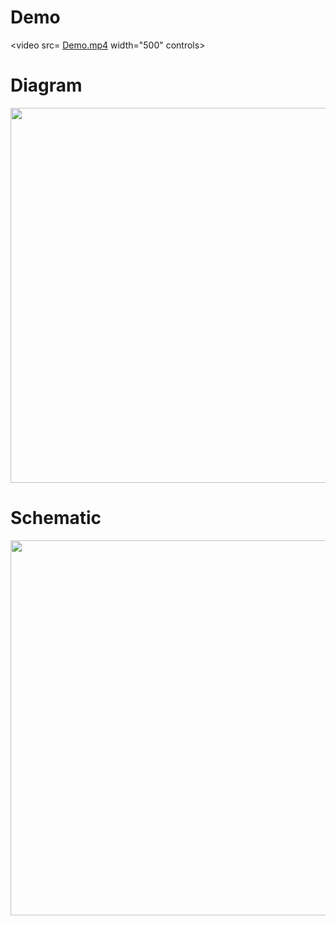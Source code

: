 # Demo

<video src= [Demo.mp4]("https://github.com/user-attachments/assets/846ceda0-384e-4262-bb10-13e77faba3d1") width="500" controls>

</video>


# Diagram

<img src= "https://github.com/user-attachments/assets/092f4cc1-342b-4563-80dd-b9d9c65965bd" width= 600>


# Schematic 

<img src= "https://github.com/user-attachments/assets/a279b362-74a1-4713-ab9b-ba574afda96c" width= 600>
